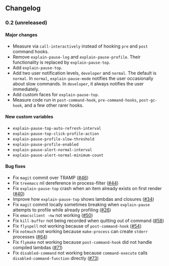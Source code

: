## Changelog

### 0.2 (unreleased)
#### Major changes
* Measure via `call-interactively` instead of hooking `pre` and `post` command hooks.
* Remove `explain-pause-log` and `explain-pause-profile`. Their functionality is replaced by `explain-pause-top`.
* Add `explain-pause-top`.
* Add two user notification levels, `developer` and `normal`. The default is `normal`. In `normal`, `explain-pause-mode` notifies the user occasionally about slow commands. In `developer`, it always notifies the user immediately.
* Add custom faces for `explain-pause-top`.
* Measure code run in `post-command-hook`, `pre-command-hooks`, `post-gc-hook`, and a few other rarer hooks.

#### New custom variables
* `explain-pause-top-auto-refresh-interval`
* `explain-pause-top-click-profile-action`
* `explain-pause-profile-slow-threshold`
* `explain-pause-profile-enabled`
* `explain-pause-alert-normal-interval`
* `explain-pause-alert-normal-minimum-count`

#### Bug fixes
* Fix `magit` commit over TRAMP ([#46](https://github.com/lastquestion/explain-pause-mode/issues/46))
* Fix `treemacs` nil dereference in process-filter ([#44](https://github.com/lastquestion/explain-pause-mode/issues/44))
* Fix `explain-pause-top` crash when an item already exists on first render ([#40](https://github.com/lastquestion/explain-pause-mode/issues/))
* Improve how `explain-pause-top` shows lambdas and closures ([#34](https://github.com/lastquestion/explain-pause-mode/issues/))
* Fix `magit` commit locally sometimes breaking when `explain-pause` attempts to profile while already profiling ([#26](https://github.com/lastquestion/explain-pause-mode/issues/))
* Fix `emacsclient -nw` not working ([#50](https://github.com/lastquestion/explain-pause-mode/issues/50))
* Fix `kill-buffer` not being recorded when quitting out of command ([#58](https://github.com/lastquestion/explain-pause-mode/issues/58))
* Fix `flyspell` not working because of `post-command-hook` ([#54](https://github.com/lastquestion/explain-pause-mode/issues/54))
* Fix `notmuch` not working because `make-process` can create `stderr` processes ([#64](https://github.com/lastquestion/explain-pause-mode/issues/64))
* Fix `flymake` not working because `post-command-hook` did not handle compiled lambdas ([#71](https://github.com/lastquestion/explain-pause-mode/issues/71))
* Fix `disabled-command` not working because `command-execute` calls `disabled-command-function` directly ([#73](https://github.com/lastquestion/explain-pause-mode/issues/73))
